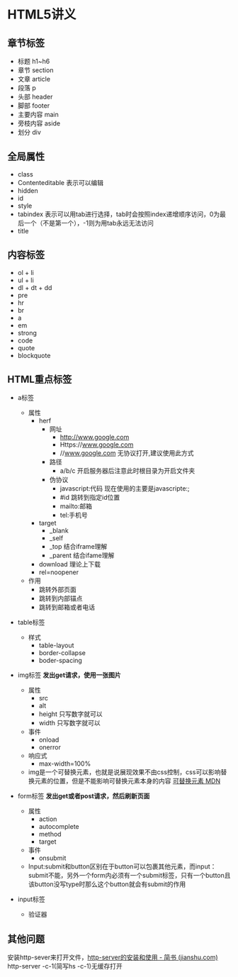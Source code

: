 # HTML5讲义

## 章节标签

* 标题 h1~h6
* 章节 section
* 文章 article
* 段落 p
* 头部 header
* 脚部 footer
* 主要内容 main
* 旁枝内容 aside
* 划分 div

## 全局属性

* class
* Contenteditable 表示可以编辑
* hidden
* id
* style
* tabindex 表示可以用tab进行选择，tab时会按照index递增顺序访问，0为最后一个（不是第一个），-1则为用tab永远无法访问
* title

## 内容标签

* ol + li
* ul + li
* dl + dt + dd
* pre
* hr
* br
* a
* em
* strong
* code
* quote
* blockquote

## HTML重点标签

* a标签
  * 属性
    * herf
      * 网址
        * http://www.google.com
        * Https://www.google.com
        * //www.google.com 无协议打开,建议使用此方式
      * 路径
        * a/b/c 开启服务器后注意此时根目录为开启文件夹
      * 伪协议
        * javascript:代码  现在使用的主要是javascripte:;
        * #id 跳转到指定id位置
        * mailto:邮箱
        * tel:手机号
    * target 
      * _blank
      * _self
      * _top 结合iframe理解
      * _parent 结合ifame理解
    * download 理论上下载
    * rel=noopener
  * 作用
    * 跳转外部页面
    * 跳转到内部锚点
    * 跳转到邮箱或者电话
* table标签
  * 样式
    * table-layout
    * border-collapse
    * boder-spacing
* img标签 **发出get请求，使用一张图片**
  * 属性
    * src
    * alt
    * height 只写数字就可以
    * width 只写数字就可以
  * 事件
    * onload
    * onerror
  * 响应式
    * max-width=100%
  * img是一个可替换元素，也就是说展现效果不由css控制，css可以影响替换元素的位置，但是不能影响可替换元素本身的内容 [可替换元素 MDN](https://developer.mozilla.org/zh-CN/docs/Web/CSS/Replaced_element)

* form标签 **发出get或者post请求，然后刷新页面**
  * 属性
    * action
    * autocomplete 
    * method
    * target
  * 事件
    * onsubmit
  * Input:submit和button区别在于button可以包裹其他元素，而input：submit不能，另外一个form内必须有一个submit标签，只有一个button且该button没写type时那么这个button就会有submit的作用
* input标签
  * 验证器

## 其他问题

安装http-sever来打开文件，[http-server的安装和使用 - 简书 (jianshu.com)](https://www.jianshu.com/p/b9f043a2ba94) http-server -c-1(简写hs -c-1)无缓存打开
